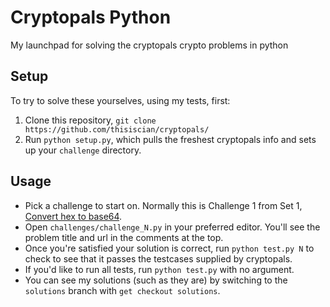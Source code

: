 # Cryptopals Python

My launchpad for solving the cryptopals crypto problems in python

## Setup
To try to solve these yourselves, using my tests, first:

1. Clone this repository, `git clone https://github.com/thisiscian/cryptopals/`
2. Run `python setup.py`, which pulls the freshest cryptopals info and sets up
   your `challenge` directory.

## Usage

* Pick a challenge to start on. Normally this is Challenge 1 from Set 1, 
  [Convert hex to base64](https://cryptopals.com/sets/1/challenges/1).
* Open `challenges/challenge_N.py` in your preferred editor. You'll see the 
  problem title and url in the comments at the top.
* Once you're satisfied your solution is correct, run `python test.py N` to
  check to see that it passes the testcases supplied by cryptopals.
* If you'd like to run all tests, run `python test.py` with no argument.
* You can see my solutions (such as they are) by switching to the `solutions`
  branch with `get checkout solutions`.
